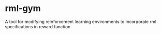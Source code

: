 # rml-gym
A tool for modifying reinforcement learning environments to incorporate rml specifications in reward function
